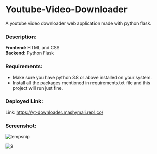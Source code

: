 # Youtube-Video-Downloader
A youtube video downloader web application made with python flask.

### Description:
**Frontend:** HTML and CSS </br>
**Backend:** Python Flask

### Requirements:
* Make sure you have python 3.8 or above installed on your system.
* Install all the packages mentioned in requirements.txt file and this project will run just fine.

### Deployed Link:
Link: https://yt-downloader.mashymali.repl.co/

### Screenshot:
![tempsnip](https://user-images.githubusercontent.com/87118384/187648793-419a0b49-9b20-440f-a434-65d300ba5441.png)

![9](https://user-images.githubusercontent.com/87118384/189521378-58d8e29f-0227-46f2-b5fb-f4f729ea3e74.png)
